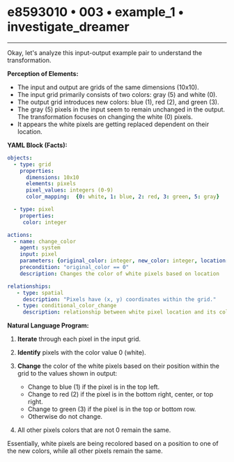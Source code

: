 # e8593010 • 003 • example_1 • investigate_dreamer

---
Okay, let's analyze this input-output example pair to understand the transformation.

**Perception of Elements:**

*   The input and output are grids of the same dimensions (10x10).
*   The input grid primarily consists of two colors: gray (5) and white (0).
*   The output grid introduces new colors: blue (1), red (2), and green (3).
*   The gray (5) pixels in the input seem to remain unchanged in the output. The transformation focuses on changing the white (0) pixels.
*    It appears the white pixels are getting replaced dependent on their location.

**YAML Block (Facts):**



```yaml
objects:
  - type: grid
    properties:
      dimensions: 10x10
      elements: pixels
      pixel_values: integers (0-9)
      color_mapping:  {0: white, 1: blue, 2: red, 3: green, 5: gray}

  - type: pixel
    properties:
     color: integer

actions:
  - name: change_color
    agent: system
    input: pixel
    parameters: {original_color: integer, new_color: integer, location: tuple}
    precondition: "original_color == 0"
    description: Changes the color of white pixels based on location

relationships:
   - type: spatial
     description: "Pixels have (x, y) coordinates within the grid."
   - type: conditional_color_change
     description: relationship between white pixel location and its color change.

```



**Natural Language Program:**

1.  **Iterate** through each pixel in the input grid.
2.  **Identify** pixels with the color value 0 (white).
3.  **Change** the color of the white pixels based on their position within the grid to the values shown in output:

    *   Change to blue (1) if the pixel is in the top left.
    *   Change to red (2) if the pixel is in the bottom right, center, or top right.
    *    Change to green (3) if the pixel is in the top or bottom row.
    *    Otherwise do not change.
4. All other pixels colors that are not 0 remain the same.

Essentially, white pixels are being recolored based on a position to one of the new colors, while all other pixels remain the same.

